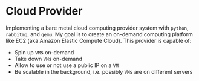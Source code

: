 # Cloud Provider

Implementing a bare metal cloud computing provider system with ```python```, ```rabbitmq```, and ```qemu```.
My goal is to create an on-demand computing platform like EC2 (aka Amazon Elastic Compute Cloud).
This provider is capable of:

- Spin up ```VM```s on-demand
- Take down ```VM```s on-demand
- Allow to use or not use a public IP on a ```VM```
- Be scalable in the background, i.e. possibly ```VM```s are on different servers
